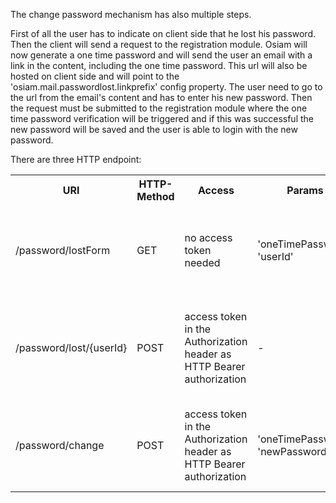 The change password mechanism has also multiple steps.

First of all the user has to indicate on client side that he lost his password. Then the client will send a request to the registration module. Osiam will now generate a one time password and will send the user an email with a link in the content, including the one time password. This url will also be hosted on client side and will point to the 'osiam.mail.passwordlost.linkprefix' config property.
The user need to go to the url from the email's content and has to enter his new password.
Then the request must be submitted to the registration module where the one time password verification will be triggered and if this was successful the new password will be saved and the user is able to login with the new password.

There are three HTTP endpoint:

<table>
    <tr>
        <th> URI </th>
        <th> HTTP-Method </th>
        <th> Access </th>
        <th> Params </th>
        <th> Email Template File Names </th>
        <th> Description </th>
    </tr>
    <tr>
        <td> /password/lostForm </td>
        <td> GET </td>
        <td> no access token needed </td>
        <td> 'oneTimePassword', 'userId' </td>
        <td> - </td>
        <td> Will provide a HTML form with the required fields for change password including validation.
         The request will be submitted to the URL configured in the 'osiam.html.password.url' parameter. </td>
    </tr>
    <tr>
        <td> /password/lost/{userId} </td>
        <td> POST </td>
        <td> access token in the Authorization header as HTTP Bearer authorization</td>
        <td> - </td>
        <td> lostpassword-*.html, lostpassword.html, lostpassword-default-*.html, lostpassword-default.html </td>
        <td> This will generate a one time password an sending the user an email with a confirmation link
         pointing to the 'osiam.mail.passwordlost.linkprefix' config parameter including his one time password.
         The response will be the HTTP status code. </td>
    </tr>
    <tr>
        <td> /password/change </td>
        <td> POST </td>
        <td> access token in the Authorization header as HTTP Bearer authorization</td>
        <td> 'oneTimePassword', 'newPassword' </td>
        <td> - </td>
        <td> This will validate the one time password and save the new password if the validation will be successful.
          The response will be the HTTP status code and the previously updated user if successful. </td>
    </tr>
</table>